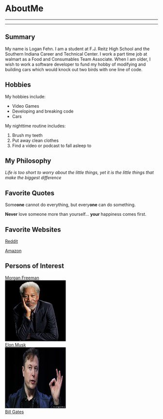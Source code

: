 # AboutMe
---
---
## Summary

My name is Logan Fehn. I am a student at F.J. Reitz High School and the Southern Indiana Career and Technical Center. I work a part time job at walmart as a Food and Consumables Team Associate. When I am older, I wish to work a software developer to fund my hobby of modifying and building cars which would knock out two birds with one line of code.

[1]:https://en.wikipedia.org/wiki/Morgan_Freeman
[2]:https://en.wikipedia.org/wiki/Elon_Musk
[3]:https://en.wikipedia.org/wiki/Bill_Gates

Hobbies
-

My hobbies include:

- Video Games
- Developing and breaking code
- Cars

My nighttime routine includes:

1. Brush my teeth
2. Put away clean clothes
3. Find a video or podcast to fall asleep to

## My Philosophy

*Life is too short to worry about the little things, yet it is the little things that make the biggest difference*

## Favorite Quotes

Some**one** cannot do everything, but every**one** can do something.

**Never** love someone more than yourself... **your** happiness comes first.

## Favorite Websites

[Reddit](reddit.com)

[Amazon](amazon.com)

## Persons of Interest

[Morgan Freeman][1]<br>
<img src="https://github.com/loganhue52/AboutMe/blob/main/img/morgan.jpg" width="200px" height="200px"><br>
[Elon Musk][2]<br>
<img src="https://github.com/loganhue52/AboutMe/blob/main/img/elon.jpg" width="200px" height="200px"><br>
[Bill Gates][3]<br>


